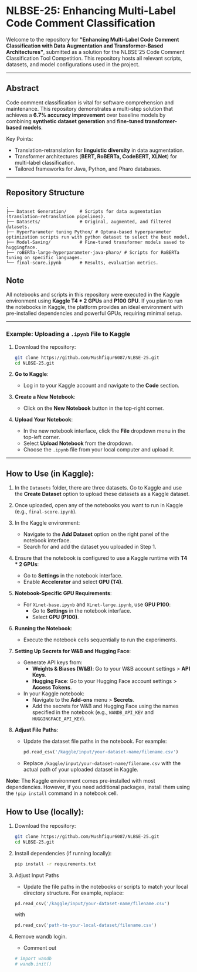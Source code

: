 # NLBSE-25: Enhancing Multi-Label Code Comment Classification

Welcome to the repository for **"Enhancing Multi-Label Code Comment Classification with Data Augmentation and Transformer-Based Architectures"**, submitted as a solution for the NLBSE'25 Code Comment Classification Tool Competition. This repository hosts all relevant scripts, datasets, and model configurations used in the project.

---

## Abstract

Code comment classification is vital for software comprehension and maintenance. This repository demonstrates a multi-step solution that achieves a **6.7% accuracy improvement** over baseline models by combining **synthetic dataset generation** and **fine-tuned transformer-based models**.

Key Points:
- Translation-retranslation for **linguistic diversity** in data augmentation.
- Transformer architectures (**BERT, RoBERTa, CodeBERT, XLNet**) for multi-label classification.
- Tailored frameworks for Java, Python, and Pharo databases.

---

## Repository Structure

```plaintext
.
├── Dataset Generation/     # Scripts for data augmentation (translation-retranslation pipelines).
├── Datasets/               # Original, augmented, and filtered datasets.
├── HyperParameter tuning Python/ # Optuna-based hyperparameter optimization scripts run with python dataset to select the best model.
├── Model-Saving/           # Fine-tuned transformer models saved to huggingface.
├── roBERTa-large-hyperparameter-java-pharo/ # Scripts for RoBERTa tuning on specific languages.
└── final-score.ipynb       # Results, evaluation metrics.
```
## Note

All notebooks and scripts in this repository were executed in the Kaggle environment using **Kaggle T4 * 2 GPUs** and **P100 GPU**. If you plan to run the notebooks in Kaggle, the platform provides an ideal environment with pre-installed dependencies and powerful GPUs, requiring minimal setup.

---

### Example: Uploading a `.ipynb` File to Kaggle
1. Download the repository:
   ```bash
   git clone https://github.com/Mushfiqur6087/NLBSE-25.git
   cd NLBSE-25.git

2. **Go to Kaggle**:
   - Log in to your Kaggle account and navigate to the **Code** section.

3. **Create a New Notebook**:
   - Click on the **New Notebook** button in the top-right corner.

4. **Upload Your Notebook**:
   - In the new notebook interface, click the **File** dropdown menu in the top-left corner.
   - Select **Upload Notebook** from the dropdown.
   - Choose the `.ipynb` file from your local computer and upload it.

---

## How to Use (in Kaggle):

1. In the `Datasets` folder, there are three datasets. Go to Kaggle and use the **Create Dataset** option to upload these datasets as a Kaggle dataset.

2. Once uploaded, open any of the notebooks you want to run in Kaggle (e.g., `final-score.ipynb`).

3. In the Kaggle environment:
   - Navigate to the **Add Dataset** option on the right panel of the notebook interface.
   - Search for and add the dataset you uploaded in Step 1.

4. Ensure that the notebook is configured to use a Kaggle runtime with **T4 * 2 GPUs**:
   - Go to **Settings** in the notebook interface.
   - Enable **Accelerator** and select **GPU (T4)**.

5. **Notebook-Specific GPU Requirements**:
   - For `XLnet-base.ipynb` and `XLnet-large.ipynb`, use **GPU P100**:
     - Go to **Settings** in the notebook interface.
     - Select **GPU (P100)**.

6. **Running the Notebook**:
   - Execute the notebook cells sequentially to run the experiments.

7. **Setting Up Secrets for W&B and Hugging Face**:
   - Generate API keys from:
     - **Weights & Biases (W&B)**: Go to your W&B account settings > **API Keys**.
     - **Hugging Face**: Go to your Hugging Face account settings > **Access Tokens**.
   - In your Kaggle notebook:
     - Navigate to the **Add-ons** menu > **Secrets**.
     - Add the secrets for W&B and Hugging Face using the names specified in the notebook (e.g., `WANDB_API_KEY` and `HUGGINGFACE_API_KEY`).

8. **Adjust File Paths**:
   - Update the dataset file paths in the notebook. For example:
     ```python
     pd.read_csv('/kaggle/input/your-dataset-name/filename.csv')
     ```
   - Replace `/kaggle/input/your-dataset-name/filename.csv` with the actual path of your uploaded dataset in Kaggle.

**Note:** The Kaggle environment comes pre-installed with most dependencies. However, if you need additional packages, install them using the `!pip install` command in a notebook cell.


## How to Use (locally):

1. Download the repository:

   ```bash
   git clone https://github.com/Mushfiqur6087/NLBSE-25.git
   cd NLBSE-25.git
   
2. Install dependencies (if running locally):
   ```bash
   pip install -r requirements.txt

3. Adjust Input Paths
   - Update the file paths in the notebooks or scripts to match your local directory structure. 
   For example, replace:
   ```python
   pd.read_csv('/kaggle/input/your-dataset-name/filename.csv')
   ```
   with
   ```python
   pd.read_csv('path-to-your-local-dataset/filename.csv')
   ```
4. Remove wandb login.
   - Comment out
   ```python
   # import wandb
   # wandb.init()
   ```
